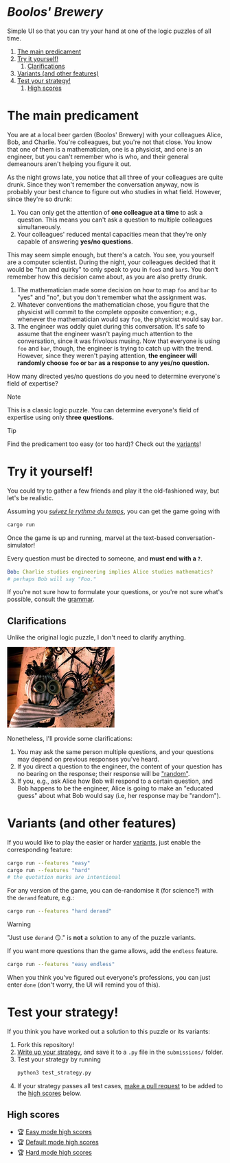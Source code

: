 # *Boolos' Brewery*

Simple UI so that you can try your hand at one of the logic puzzles of all time.

1. [The main predicament](#the-main-predicament)
1. [Try it yourself!](#try-it-yourself)
   1. [Clarifications](#clarifications)
1. [Variants (and other features)](#variants-and-other-features)
1. [Test your strategy!](#test-your-strategy)
   1. [High scores](#high-scores)


# The main predicament

You are at a local beer garden (Boolos' Brewery) with your colleagues Alice, Bob, and Charlie.
You're colleagues, but you're not that close.
You know that one of them is a mathematician, one is a physicist, and one is an engineer, but you can't remember who is who, and their general demeanours aren't helping you figure it out.

As the night grows late, you notice that all three of your colleagues are quite drunk.
Since they won't remember the conversation anyway, now is probably your best chance to figure out who studies in what field.
However, since they're so drunk:
1. You can only get the attention of **one colleague at a time** to ask a question.
   This means you can't ask a question to multiple colleagues simultaneously.
1. Your colleagues' reduced mental capacities mean that they're only capable of answering **yes/no questions**.

This may seem simple enough, but there's a catch.
You see, you yourself are a computer scientist.
During the night, your colleagues decided that it would be "fun and quirky" to only speak to you in `foo`s and `bar`s.
You don't remember how this decision came about, as you are also pretty drunk.
1. The mathematician made some decision on how to map `foo` and `bar` to "yes" and "no", but you don't remember what the assignment was.
1. Whatever conventions the mathematician chose, you figure that the physicist will commit to the complete opposite convention; e.g., whenever the mathematician would say `foo`, the physicist would say `bar`.
1. The engineer was oddly quiet during this conversation.
   It's safe to assume that the engineer wasn't paying much attention to the conversation, since it was frivolous musing.
   Now that everyone is using `foo` and `bar`, though, the engineer is trying to catch up with the trend.
   However, since they weren't paying attention, **the engineer will randomly choose `foo` or `bar` as a response to any yes/no question.**

How many directed yes/no questions do you need to determine everyone's field of expertise?

> [!NOTE]
> This is a classic logic puzzle.
> You can determine everyone's field of expertise using only **three questions.**

> [!TIP]
> Find the predicament too easy (or too hard)? Check out the [variants](docs/variants.md)!

# Try it yourself!

You could try to gather a few friends and play it the old-fashioned way, but let's be realistic.

Assuming you [*suivez le rythme du temps*](https://www.rust-lang.org/tools/install), you can get the game going with

```sh
cargo run
```

Once the game is up and running, marvel at the text-based conversation-simulator!

Every question must be directed to someone, and **must end with a `?`**.

```yaml
Bob: Charlie studies engineering implies Alice studies mathematics?
# perhaps Bob will say "Foo."
```

If you're not sure how to formulate your questions, or you're not sure what's possible, consult the [grammar](docs/syntax.md).

## Clarifications

Unlike the original logic puzzle, I don't need to clarify anything.

<img src="docs/img/source.jpg" width="250">

Nonetheless, I'll provide some clarifications:

1. You may ask the same person multiple questions, and your questions may depend on previous responses you've heard.
1. If you direct a question to the engineer, the content of your question has no bearing on the response; their response will be ["random"](https://rust-random.github.io/rand/rand/rngs/struct.ThreadRng.html).
1. If you, e.g., ask Alice how Bob will respond to a certain question, and Bob happens to be the engineer, Alice is going to make an "educated guess" about what Bob would say (i.e, her response may be "random").

# Variants (and other features)

If you would like to play the easier or harder [variants](docs/variants.md), just enable the corresponding feature:
```sh
cargo run --features "easy"
cargo run --features "hard"
# the quotation marks are intentional
```

For any version of the game, you can de-randomise it (for science?) with the `derand` feature, e.g.:
```sh
cargo run --features "hard derand"
```

> [!WARNING]
> "Just use `derand` :smirk:." is **not** a solution to any of the puzzle variants.

If you want more questions than the game allows, add the `endless` feature.
```sh
cargo run --features "easy endless"
```
When you think you've figured out everyone's professions, you can just enter `done` (don't worry, the UI will remind you of this).

# Test your strategy!

If you think you have worked out a solution to this puzzle or its variants:

1. Fork this repository!
1. [Write up your strategy](docs/test_strategy.md#writing-your-own-strategy), and save it to a `.py` file in the `submissions/` folder.
1. Test your strategy by running
   ```sh
   python3 test_strategy.py
   ```
1. If your strategy passes all test cases, [make a pull request](docs/test_strategy.md#submitting-your-strategy) to be added to the [high scores](#high-scores) below.

## High scores
- :trophy: [Easy mode high scores](submissions/public/easy/README.md)
- :trophy: [Default mode high scores](submissions/public/default/README.md)
- :trophy: [Hard mode high scores](submissions/public/default/README.md)